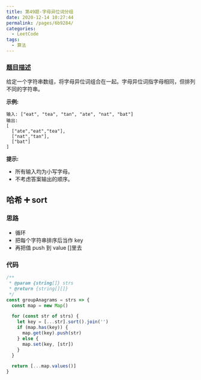 ```yaml
---
title: 第49题-字母异位词分组
date: 2020-12-14 10:27:44
permalink: /pages/6b9284/
categories:
  - LeetCode
tags:
  - 算法
---
```


### [题目描述](https://leetcode-cn.com/problems/group-anagrams/)

给定一个字符串数组，将字母异位词组合在一起。字母异位词指字母相同，但排列不同的字符串。

**示例:**

```
输入: ["eat", "tea", "tan", "ate", "nat", "bat"]
输出:
[
  ["ate","eat","tea"],
  ["nat","tan"],
  ["bat"]
]
```

<!-- more -->

**提示:**

- 所有输入均为小写字母。
- 不考虑答案输出的顺序。

## 哈希 ➕ sort

### 思路

- 循环
- 把每个字符串排序后当作 key
- 再把值 push 到 value []里去

### 代码

```JavaScript
/**
 * @param {string[]} strs
 * @return {string[][]}
 */
const groupAnagrams = strs => {
  const map = new Map()

  for (const str of strs) {
    let key = [...str].sort().join('')
    if (map.has(key)) {
      map.get(key).push(str)
    } else {
      map.set(key, [str])
    }
  }

  return [...map.values()]
}
```
